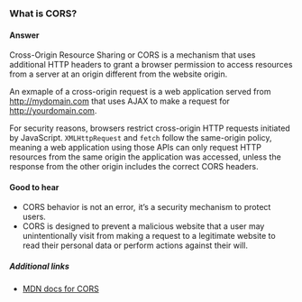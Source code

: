 ### What is CORS?

#### Answer

Cross-Origin Resource Sharing or CORS is a mechanism that uses additional HTTP headers to grant a browser permission to access resources from a server at an origin different from the website origin.

An exmaple of a cross-origin request is a web application served from http://mydomain.com that uses AJAX to make a request for http://yourdomain.com.

For security reasons, browsers restrict cross-origin HTTP requests initiated by JavaScript. `XMLHttpRequest` and `fetch` follow the same-origin policy, meaning a web application using those APIs can only request HTTP resources from the same origin the application was accessed, unless the response from the other origin includes the correct CORS headers.


#### Good to hear

* CORS behavior is not an error,  it’s a security mechanism to protect users. 
* CORS is designed to prevent a malicious website that a user may unintentionally visit from making a request to a legitimate website to read their personal data or perform actions against their will.

##### Additional links

<!-- Whenever possible, link a more detailed explanation. -->

* [MDN docs for CORS](https://developer.mozilla.org/en-US/docs/Web/HTTP/CORS)

<!-- tags: (javascript) -->

<!-- expertise: (1) -->
